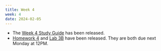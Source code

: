 ```yaml
---
title: Week 4
week: 4
date: 2024-02-05
---
```


- The [Week 4 Study Guide](/assets/guides/spring24/week04.pdf) has been released.
- [Homework 4](http://prob140.datahub.berkeley.edu/hub/user-redirect/git-pull?repo=https://github.com/prob140/materials-sp24&branch=main&subPath=hw/Homework_04.ipynb) and [Lab 3B](http://prob140.datahub.berkeley.edu/hub/user-redirect/git-pull?repo=https://github.com/prob140/materials-sp24&branch=main&subPath=lab/Lab_03.ipynb) have been released. They are both due next Monday at 12PM.